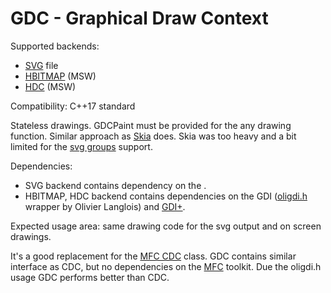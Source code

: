 # GDC - Graphical Draw Context

Supported backends: 
  * [SVG](https://en.wikipedia.org/wiki/Scalable_Vector_Graphics) file
  * [HBITMAP](https://docs.microsoft.com/en-us/windows/desktop/api/windef/index) (MSW) 
  * [HDC](https://docs.microsoft.com/en-us/windows/desktop/api/windef/index)     (MSW) 
  
  
 Compatibility: C++17 standard

Stateless drawings. GDCPaint must be provided for the any drawing function.
Similar approach as [Skia](https://skia.org/) does. Skia was too heavy and a bit limited for the [svg groups](https://developer.mozilla.org/en-US/docs/Web/SVG/Element/g) support.

 Dependencies:
 * SVG backend contains dependency on the [<fstream>](http://www.cplusplus.com/reference/fstream/fstream/).
 * HBITMAP, HDC backend contains dependencies on the GDI ([oligdi.h](https://www.codeproject.com/Articles/12689/Alternative-to-MFC-for-GDI-programming) wrapper by Olivier Langlois) and [GDI+](https://docs.microsoft.com/en-us/windows/desktop/gdiplus/-gdiplus-gdi-start).

Expected usage area: same drawing code for the svg output and on screen drawings.

It's a good replacement for the [MFC CDC](https://msdn.microsoft.com/en-us/library/fxhhde73.aspx) class. GDC contains similar interface as CDC,
but no dependencies on the [MFC](https://en.wikipedia.org/wiki/Microsoft_Foundation_Class_Library) toolkit. Due the oligdi.h
usage GDC performs better than CDC.

